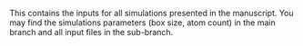 This contains the inputs for all simulations presented in the manuscript. You may find the simulations parameters (box size, atom count) in the main branch and all input files in the sub-branch.

